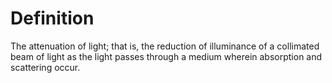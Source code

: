 # Definition

The attenuation of light; that is, the reduction of illuminance of a
collimated beam of light as the light passes through a medium wherein
absorption and scattering occur.
